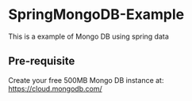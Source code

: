 # SpringMongoDB-Example

This is a example of Mongo DB using spring data 

## Pre-requisite

Create your free 500MB Mongo DB instance at: <br>
https://cloud.mongodb.com/
